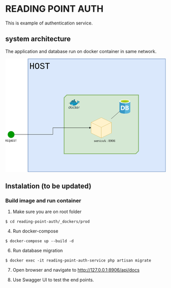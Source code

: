 # READING POINT AUTH

This is example of authentication service. 

## system architecture

The application and database run on docker container in same network.



![prod1](prod1.drawio.png)

## Instalation (to be updated)

### Build image and run container

1. Make sure you are on root folder
   
```
$ cd reading-point-auth/_dockers/prod
```

4. Run docker-compose

```
$ docker-compose up --build -d
```


6. Run database migration

```
$ docker exec -it reading-point-auth-service php artisan migrate
```

7. Open browser and navigate to http://127.0.0.1:8906/api/docs

8. Use Swagger UI to test the end points.

